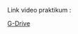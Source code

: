 Link video praktikum :

  [G-Drive](https://drive.google.com/file/d/1MjggdRE5t8NONWsIY4quAvtU1BI8iwma/view?usp=sharing)
